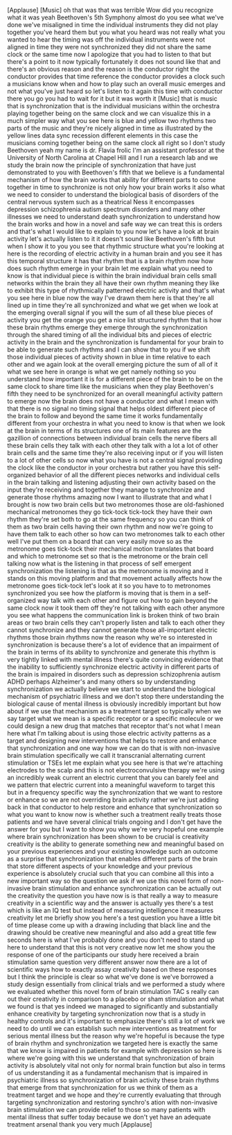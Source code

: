 
[Applause]
[Music]
oh that was that was terrible
Wow did you recognize what it was yeah
Beethoven&#39;s 5th Symphony almost do you
see what we&#39;ve done we&#39;ve misaligned in
time the individual instruments they did
not play together you&#39;ve heard them but
you what you heard was not really what
you wanted to hear the timing was off
the individual instruments were not
aligned in time they were not
synchronized they did not share the same
clock or the same time now I apologize
that you had to listen to that but
there&#39;s a point to it
now typically fortunately it does not
sound like that and there&#39;s an obvious
reason and the reason is the conductor
right the conductor provides that time
reference the conductor provides a clock
such a musicians know when and how to
play such an overall music emerges and
not what you&#39;ve just heard so let&#39;s
listen to it again this time with
conductor there you go
you had to wait for it but it was worth
it
[Music]
that is music
that is synchronization that is the
individual musicians within the
orchestra playing together being on the
same clock and we can visualize this in
a much simpler way what you see here is
blue and yellow two rhythms two parts of
the music and they&#39;re nicely aligned in
time as illustrated by the yellow lines
data sync recession different elements
in this case the musicians coming
together being on the same clock all
right so I don&#39;t study Beethoven yeah my
name is dr. Flavia frolic I&#39;m an
assistant professor at the University of
North Carolina at Chapel Hill and I run
a research lab and we study the brain
now the principle of synchronization
that have just demonstrated to you with
Beethoven&#39;s fifth that we believe is a
fundamental mechanism of how the brain
works that ability for different parts
to come together in time to synchronize
is not only how your brain works it also
what we need to consider to understand
the biological basis of disorders of the
central nervous system such as a
theatrical Ness
it encompasses depression schizophrenia
autism spectrum disorders and many other
illnesses we need to understand death
synchronization to understand how the
brain works and how in a novel and safe
way we can treat this is orders and
that&#39;s what I would like to explain to
you now let&#39;s have a look at brain
activity let&#39;s actually listen to it
it doesn&#39;t sound like Beethoven&#39;s fifth
but when I show it to you you see that
rhythmic structure what you&#39;re looking
at here is the recording of electric
activity in a human brain and you see it
has this temporal structure it has that
rhythm that is a brain rhythm now how
does such rhythm emerge in your brain
let me explain what you need to know is
that individual piece is within the
brain individual brain cells small
networks within the brain they all have
their own rhythm meaning they like to
exhibit this type of rhythmically
patterned electric activity and that&#39;s
what you see here in blue now the way
I&#39;ve drawn them here is that they&#39;re all
lined up in time they&#39;re all
synchronized and what we get when we
look at the emerging overall signal if
you will the sum of all these blue
pieces of activity you get the orange
you get a nice list structured rhythm
that is how these brain rhythms emerge
they emerge through the synchronization
through the shared timing of all the
individual bits and pieces of electric
activity in the brain and the
synchronization is fundamental for your
brain to be able to generate such
rhythms and I can show that to you if we
shift those individual pieces of
activity shown in blue in time relative
to each other and we again look at the
overall emerging picture the sum of all
of it what we see here in orange is what
we get namely nothing so you understand
how important it is for a different
piece of the brain to be on the same
clock to share time like the musicians
when they play Beethoven&#39;s fifth they
need to be synchronized for an overall
meaningful activity pattern to emerge
now the brain does not have a conductor
and what I mean with that there is no
signal no timing signal that helps
oldest different piece of the brain to
follow and beyond the same time it works
fundamentally different from your
orchestra in what you need to know is
that when we look at the brain in terms
of its structures one of its main
features are the gazillion of
connections between individual brain
cells the nerve fibers all these brain
cells they talk with each other they
talk with a lot a lot of other brain
cells and the same time they&#39;re also
receiving input or if you will listen to
a lot of other cells so now what you
have is not a central signal providing
the clock like the conductor in your
orchestra but rather you have this
self-organized behavior of all the
different pieces networks and individual
cells in the brain talking and listening
adjusting their own activity based on
the input they&#39;re receiving and together
they manage to synchronize and generate
those rhythms amazing now I want to
illustrate that and what I brought is
now two brain cells but two metronomes
those are old-fashioned mechanical
metronomes they go tick-tock tick-tock
they have their own rhythm they&#39;re set
both to go at the same frequency so you
can think of them as two brain cells
having their own rhythm and now we&#39;re
going to have them talk to each other so
how can two metronomes talk to each
other well I&#39;ve put them on a board that
can very easily move so as the metronome
goes tick-tock their mechanical motion
translates that board and which to
metronome set so that is the metronome
or the brain cell talking now what is
the listening in that process of self
emergent synchronization the listening
is that as the metronome is moving and
it stands on this moving platform and
that movement actually affects how the
metronome goes tick-tock let&#39;s look at
it
so you have to to metronomes
synchronized you see how the platform is
moving that is them in a self-organized
way talk with each other and figure out
how to gain beyond the same clock now it
took them off they&#39;re not talking with
each other anymore you see what happens
the communication link is broken think
of two brain areas or two brain cells
they can&#39;t properly listen and talk to
each other they cannot synchronize and
they cannot generate those all-important
electric rhythms those brain rhythms now
the reason why we&#39;re so interested in
synchronization is because there&#39;s a lot
of evidence that an impairment of the
brain in terms of its ability to
synchronize and generate this rhythm is
very tightly linked with mental illness
there&#39;s quite convincing evidence that
the inability to sufficiently
synchronize electric activity in
different parts of the brain is impaired
in disorders such as depression
schizophrenia autism ADHD perhaps
Alzheimer&#39;s and many others so by
understanding synchronization we
actually believe we start to understand
the biological mechanism of psychiatric
illness and we don&#39;t stop there
understanding the biological cause of
mental illness is obviously incredibly
important but how about if we use that
mechanism as a treatment target so
typically when we say target what we
mean is a specific receptor or a
specific molecule or we could design a
new drug that matches that receptor
that&#39;s not what I mean here what I&#39;m
talking about is using those electric
activity patterns as a target and
designing new interventions that helps
to restore and enhance that
synchronization and one way how we can
do that
is with non-invasive brain stimulation
specifically we call it transcranial
alternating current stimulation or TSEs
let me explain what you see here is that
we&#39;re attaching electrodes to the scalp
and this is not electroconvulsive
therapy we&#39;re using an incredibly weak
current an electric current that you can
barely feel and we pattern that electric
current into a meaningful waveform to
target this but in a frequency specific
way the synchronization that we want to
restore or enhance so we are not
overriding brain activity rather we&#39;re
just adding back in that conductor to
help restore and enhance that
synchronization so what you want to know
now is whether such a treatment really
treats those patients and we have
several clinical trials ongoing and I
don&#39;t get have the answer for you but I
want to show you why we&#39;re very hopeful
one example where brain synchronization
has been shown to be crucial is
creativity creativity is the ability to
generate something new and meaningful
based on your previous experiences and
your existing knowledge such an outcome
as a surprise that synchronization that
enables different parts of the brain
that store different aspects of your
knowledge and your previous experience
is absolutely crucial such that you can
combine all this into a new important
way so the question we ask if we use
this novel form of non-invasive brain
stimulation and enhance synchronization
can be actually out the creativity the
question you have now is is that really
a way to measure creativity in a
scientific way and the answer is
actually yes there&#39;s a test which is
like an IQ test but instead of measuring
intelligence
it measures creativity let me briefly
show you here&#39;s a test question you have
a little bit of time
please come up with a drawing including
that black line and the drawing should
be creative new meaningful and also add
a great title few seconds here is what
I&#39;ve probably done and you don&#39;t need to
stand up here to understand that this is
not very creative now let me show you
the response of one of the participants
our study here received a brain
stimulation same question very different
answer
now there are a lot of scientific ways
how to exactly assay creativity based on
these responses but I think the
principle is clear so what we&#39;ve done is
we&#39;ve borrowed a study design
essentially from clinical trials and we
performed a study where we evaluated
whether this novel form of brain
stimulation TAC s really can out their
creativity in comparison to a placebo or
sham stimulation and what we found is
that yes indeed we managed to
significantly and substantially enhance
creativity by targeting synchronization
now that is a study in healthy controls
and it&#39;s important to emphasize there&#39;s
still a lot of work we need to do until
we can establish such new interventions
as treatment for serious mental illness
but the reason why we&#39;re hopeful is
because the type of brain rhythm and
synchronization we targeted here is
exactly the same that we know is
impaired in patients for example with
depression so here is where we&#39;re going
with this we understand that
synchronization of brain activity is
absolutely vital not only for normal
brain function but also in terms of us
understanding it as a fundamental
mechanism that is impaired in
psychiatric illness so synchronization
of brain activity these brain rhythms
that emerge from that synchronization
for us we think of them as a treatment
target and we hope and they&#39;re currently
evaluating that through targeting
synchronization and restoring synchro&#39;s
ation
with non-invasive brain stimulation we
can provide relief to those so many
patients with mental illness that suffer
today because we don&#39;t yet have an
adequate treatment arsenal thank you
very much
[Applause]
